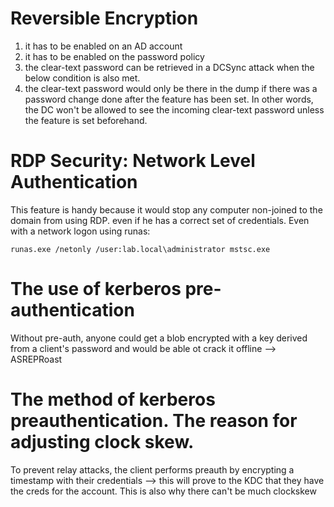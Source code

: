 # Reversible Encryption
1. it has to be enabled on an AD account
2. it has to be enabled on the password policy
3. the clear-text password can be retrieved in a DCSync attack when the below condition is also met.
4. the clear-text password would only be there in the dump if there was a password change done after the feature has been set. In other words, the DC won't be allowed to see the incoming clear-text password unless the feature is set beforehand.

# RDP Security: Network Level Authentication
This feature is handy because it would stop any computer non-joined to the domain from using RDP. even if he has a correct set of credentials.
Even with a network logon using runas:
```shell
runas.exe /netonly /user:lab.local\administrator mstsc.exe
```

# The use of kerberos pre-authentication
Without pre-auth, anyone could get a blob encrypted with a key derived from a client's password and would be able ot crack it offline --> ASREPRoast

# The method of kerberos preauthentication. The reason for adjusting clock skew.
To prevent relay attacks, the client performs preauth by encrypting a timestamp with their credentials --> this will prove to the KDC that they have the creds for the account. This is also why there can't be much clockskew